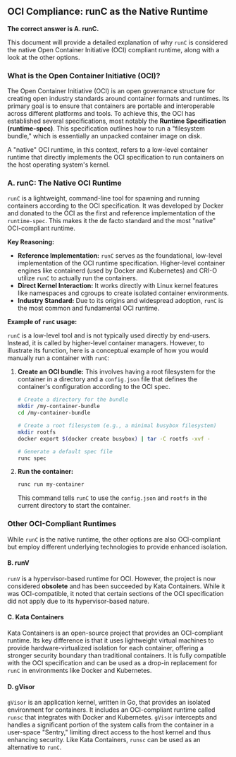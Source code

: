 ## OCI Compliance: runC as the Native Runtime

**The correct answer is A. runC.**

This document will provide a detailed explanation of why `runC` is considered the native Open Container Initiative (OCI) compliant runtime, along with a look at the other options.

### What is the Open Container Initiative (OCI)?

The Open Container Initiative (OCI) is an open governance structure for creating open industry standards around container formats and runtimes. Its primary goal is to ensure that containers are portable and interoperable across different platforms and tools. To achieve this, the OCI has established several specifications, most notably the **Runtime Specification (runtime-spec)**. This specification outlines how to run a "filesystem bundle," which is essentially an unpacked container image on disk.

A "native" OCI runtime, in this context, refers to a low-level container runtime that directly implements the OCI specification to run containers on the host operating system's kernel.

### A. runC: The Native OCI Runtime

`runC` is a lightweight, command-line tool for spawning and running containers according to the OCI specification. It was developed by Docker and donated to the OCI as the first and reference implementation of the `runtime-spec`. This makes it the de facto standard and the most "native" OCI-compliant runtime.

**Key Reasoning:**

*   **Reference Implementation:** `runC` serves as the foundational, low-level implementation of the OCI runtime specification. Higher-level container engines like containerd (used by Docker and Kubernetes) and CRI-O utilize `runC` to actually run the containers.
*   **Direct Kernel Interaction:** It works directly with Linux kernel features like namespaces and cgroups to create isolated container environments.
*   **Industry Standard:** Due to its origins and widespread adoption, `runC` is the most common and fundamental OCI runtime.

**Example of `runC` usage:**

`runC` is a low-level tool and is not typically used directly by end-users. Instead, it is called by higher-level container managers. However, to illustrate its function, here is a conceptual example of how you would manually run a container with `runC`:

1.  **Create an OCI bundle:** This involves having a root filesystem for the container in a directory and a `config.json` file that defines the container's configuration according to the OCI spec.
    ```bash
    # Create a directory for the bundle
    mkdir /my-container-bundle
    cd /my-container-bundle

    # Create a root filesystem (e.g., a minimal busybox filesystem)
    mkdir rootfs
    docker export $(docker create busybox) | tar -C rootfs -xvf -

    # Generate a default spec file
    runc spec
    ```

2.  **Run the container:**
    ```bash
    runc run my-container
    ```
    This command tells `runC` to use the `config.json` and `rootfs` in the current directory to start the container.

### Other OCI-Compliant Runtimes

While `runC` is the native runtime, the other options are also OCI-compliant but employ different underlying technologies to provide enhanced isolation.

#### B. runV

`runV` is a hypervisor-based runtime for OCI. However, the project is now considered **obsolete** and has been succeeded by Kata Containers. While it was OCI-compatible, it noted that certain sections of the OCI specification did not apply due to its hypervisor-based nature.

#### C. Kata Containers

Kata Containers is an open-source project that provides an OCI-compliant runtime. Its key difference is that it uses lightweight virtual machines to provide hardware-virtualized isolation for each container, offering a stronger security boundary than traditional containers. It is fully compatible with the OCI specification and can be used as a drop-in replacement for `runC` in environments like Docker and Kubernetes.

#### D. gVisor

`gVisor` is an application kernel, written in Go, that provides an isolated environment for containers. It includes an OCI-compliant runtime called `runsc` that integrates with Docker and Kubernetes. `gVisor` intercepts and handles a significant portion of the system calls from the container in a user-space "Sentry," limiting direct access to the host kernel and thus enhancing security. Like Kata Containers, `runsc` can be used as an alternative to `runC`.